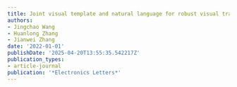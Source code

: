 ```yaml
---
title: Joint visual template and natural language for robust visual tracking
authors:
- Jingchao Wang
- Huanlong Zhang
- Jianwei Zhang
date: '2022-01-01'
publishDate: '2025-04-20T13:55:35.542217Z'
publication_types:
- article-journal
publication: '*Electronics Letters*'
---
```


